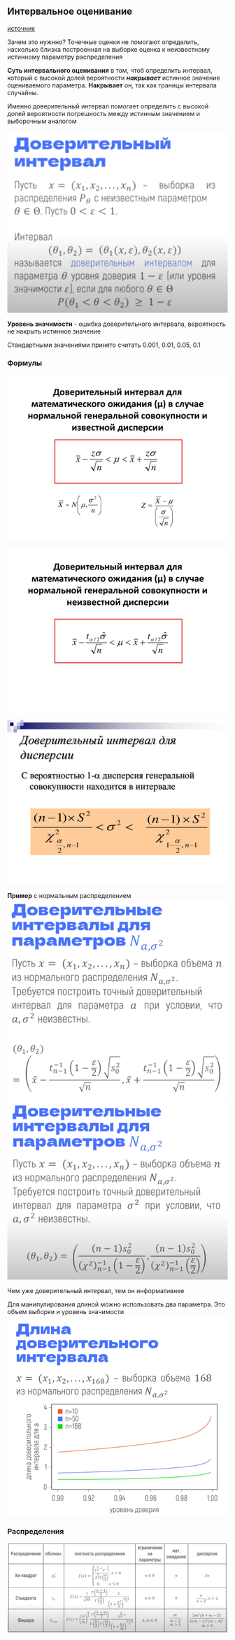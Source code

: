 ## Интервальное оценивание 

[источник](https://www.youtube.com/watch?v=2yjWcnGlCQ4)

Зачем это нужнно?
Точечные оценки не помогают определить, насколько близка построенная на выборке оценка к неизвестному истинному параметру распределения

**Суть интервального оценивания** в том, чтоб определить интервал, который с высокой долей вероятности ***накрывает*** истинное значение оцениваемого параметра. **Накрывает** он, так как границы интервала случайны.

Именно доверительный интервал помогает определить с высокой долей вероятности погрешность между истинным значением и выборочным аналогом

![](./images/доверительный%20интервал%20определение.png)

**Уровень значимости** - ошибка доверительного интервала, вероятность не накрыть истинное значение

Стандартными значениями принято считать 0.001, 0.01, 0.05, 0.1

### Формулы

![](./images/doverit_interval_have_dispers.jpg)

![](./images/doverit_interval_no_dispers.jpg)

![](./images/doverit_interval_for_dispers.jpg)

**Пример** с нормальным распределением
![](./images/доверительный%20интервал%20для%20нормального%20распределения.png)
![](./images/доверительный%20интервал%20для%20нормального%20дисперсия.png)

Чем уже доверительный интервал, тем он информативнее

Для манипулирования длиной можно использовать два параметра. Это объем выборки и уровень значимости
![](./images/Доверительный%20интервал%20графики.png)


### Распределения

![](./images/распределения%20хи%20квадрат%20фишер%20стьюдент.png)